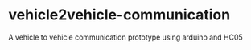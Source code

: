 # vehicle2vehicle-communication
A vehicle to vehicle communication prototype using arduino and HC05
